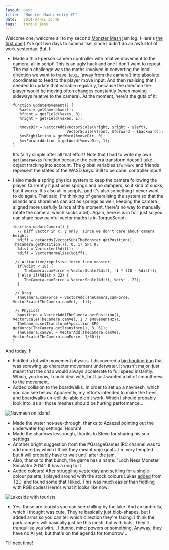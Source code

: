 ```yaml
---
layout: post
title:  "Monster Mash: entry #1"
date:   2014-07-01 13:46
tags:   torque jams
---
```


Welcome one, welcome all to my second [Monster Mash][] jam log.
(Here's [the first one][].)
I've got two days to summarise, since I didn't do an awful lot of work yesterday.
But, I:

 * Made a third-person camera controller with relative movement to the camera, all in script!
   This is an ugly hack and one I don't want to repeat.
   The main challenge was the maths involved in converting the local direction we want to travel (e.g., 'away from the camera') into absolute coordinates to feed to the player move input.
   And then realising that I needed to update that variable regularly, because the direction the player would be moving often changes constantly (when moving sideways relative to the camera).
	At the moment, here's the guts of it:

   ```
   function updateMovement() {
      %axes = getCameraAxes();
      %front = getField(%axes, 0);
      %right = getField(%axes, 1);

      %moveDir = VectorAdd(VectorScale(%right, $right - $left),
                           VectorScale(%front, $forward - $backward));
      $mvRightAction = getWord(%moveDir, 0);
      $mvForwardAction = getWord(%moveDir, 1);
   }
	```

	It's fairly simple after all that effort!
	Note that I had to write my own `getCameraAxes` function because the camera transform doesn't take object tracking into account.
	The global variables `$forward` and friends represent the states of the WASD keys.
   Still to be done: controller input!

 * I also made a spring physics system to keep the camera following the player.
   Currently it just uses springs and no dampers, so it kind of sucks, but it works.
   It's also all in scripts, and it's also something I never want to do again.
   That said, I'm thinking of generalising the system so that the islands and shorelines can act as springs as well, keeping the camera aligned more usefully (since at the moment, there's no way to manually rotate the camera, which sucks a bit).
	Again, here is is in full, just so you can share how painful vector maths is in TorqueScript:

	```
   function updateCamera() {
      // Diff vector in x, y only, since we don't care about camera height.
      %diff = getWords(VectorSub(TheMonster.getPosition(), TheCamera.getPosition()), 0, 1) SPC 0;
      %dist = VectorLen(%diff);
      %diff = VectorNormalize(%diff);

  	 // Attractive/repulsive force from monster.
      if(%dist < 18) {
         TheCamera.camForce = VectorScale(%diff, -1 * (18 - %dist));
      } else if(%dist > 22) {
         TheCamera.camForce = VectorScale(%diff, %dist - 22);
      }

  	 // Drag.
      TheCamera.camForce = VectorAdd(TheCamera.camForce, VectorScale(TheCamera.camVel, -1));

  	 // Physics!
      %position = VectorAdd(TheCamera.getPosition(), VectorScale(TheCamera.camVel, 1 / $MovementHz));
      TheCamera.setTransform(%position SPC getWords(TheCamera.getTransform(), 3, 6));
      TheCamera.camVel = VectorAdd(TheCamera.camVel, VectorScale(TheCamera.camForce, 1/50));
   }
	```

And today, I:

 * Fiddled a lot with movement physics.
   I discovered a [big hooting bug][] that was screwing up character movement underwater.
	It wasn't major, just meant that the chap would always accelerate to full speed instantly.
	Which, you know, I could deal with, but I just wanted a bit of smoothness to the movement.
 * Added collision to the boardwalks, in order to set up a navmesh, which you can see below.
   Apparently, my efforts intended to make the trees and boardwalks un-collide-able didn't work.
   Which I should probably look into, as all those meshes should be hurting performance...

![Navmesh on island](http://imgur.com/KmodSQF.png)

 * Made the water not-see-through, thanks to Azaezel pointing out the underwater fog settings. Hoorah!
 * Made the shadows less rough, thanks to Steve for sharing his sun settings.
 * Another bright suggestion from the #GarageGames IRC channel was to add more (by which I think they meant _any_) goats.
	I'm very tempted... but it will probably have to wait until after the jam.
 * Also, thanks to that bunch, the game has a name: "Loch Ness Monster Simulator 2014".
	It has a ring to it.
 * Added colours!
	After struggling yesterday and settling for a single-colour palette, I played around with the stock colours Lukas [added][] from T2D, and found some that I liked.
	This was much easier than fiddling with RGB codes!
	Here's what it looks like now:

![Lakeside with tourists](http://imgur.com/LYCx6y7.png)

 * Yes, those are tourists you can see chilling by the lake.
	And an umbrella, which I thought was cute.
   They're basically just blob-shapes, but I added arms so you can tell which direction they're facing.
   I think the park rangers will basically just be this mesh, but with hats.
   They'll tranquilise you with... I dunno, mind powers or something.
	Anyway, they have no AI yet, but that's on the agenda for tomorrow...

Till next time!

[Monster Mash]: http://itch.io/jams/monster-mash
[the first one]: ../../2014-06-29/monster-mash-entry-0/ 
[big hooting bug]: http://www.garagegames.com/community/forums/viewthread/138093
[added]: https://github.com/GarageGames/Torque3D/pull/613
